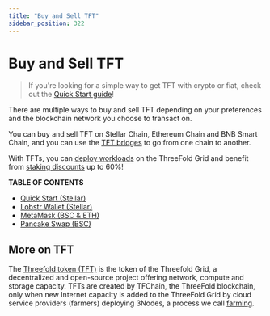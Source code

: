 ```yaml
---
title: "Buy and Sell TFT"
sidebar_position: 322
---
```


<h1>Buy and Sell TFT</h1>

> If you're looking for a simple way to get TFT with crypto or fiat, check out the [Quick Start guide](./tft_lobstr/tft_lobstr_short_guide.md)!

There are multiple ways to buy and sell TFT depending on your preferences and the blockchain network you choose to transact on. 

You can buy and sell TFT on Stellar Chain, Ethereum Chain and BNB Smart Chain, and you can use the [TFT bridges](../tft_bridges/tft_bridges.md) to go from one chain to another.

With TFTs, you can [deploy workloads](../../system_administrators/getstarted/tfgrid3_getstarted.md) on the ThreeFold Grid and benefit from [staking discounts](../../../knowledge_base/cloud/pricing/staking_discount_levels.md) up to 60%!

**TABLE OF CONTENTS**

- [Quick Start (Stellar)](./tft_lobstr/tft_lobstr_short_guide.md)
- [Lobstr Wallet (Stellar)](./tft_lobstr/tft_lobstr_complete_guide.md)
- [MetaMask (BSC & ETH)](./tft_metamask/tft_metamask.md)
- [Pancake Swap (BSC)](./pancakeswap.md)

## More on TFT

The [Threefold token (TFT)](../threefold_token.md) is the token of the Threefold Grid, a decentralized and open-source project offering network, compute and storage capacity. TFTs are created by TFChain, the ThreeFold blockchain, only when new Internet capacity is added to the ThreeFold Grid by cloud service providers (farmers) deploying 3Nodes, a process we call [farming](../../farmers/farmers.md).